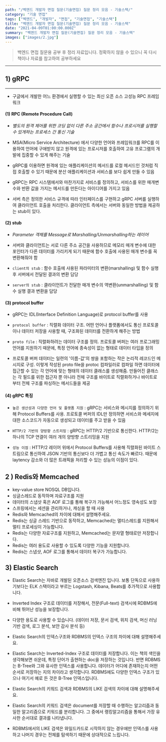 ```yaml
---
path: "/벡엔드 개발자 면접 질문(기술면접) 질문 정리 모음 - 기술스택/"
category: "기술 면접"
tags: ["벡엔드", "개발자", "면접", "기술면접", "기술스택"]
title: "벡엔드 개발자 면접 질문(기술면접) 질문 정리 모음 - 기술스택"
date: "2021-04-09T01:00:00.000Z"
summary: "벡엔드 개발자 면접 질문(기술면접) 질문 정리 모음 - 기술스택"
images: ["images/2.jpg"]
---
```


>  백엔드 면접 질문용 공부 후 정리 자료입니다. 정확하지 않을 수 있으니 꼭 다시 책이나 자료를 참고하여 공부하세요

---



## 1) gRPC

---



* 구글에서 개발한 어느 환경에서 실행할 수 있는 최신 오픈 소스 고성능 RPC 프레임워크

#### (1) RPC (Remote Procedure Call)

* _별도의 원격 제어를 위한 코딩 없이 다른 주소 공간에서 함수나 프로시저를 실행할 수 있게하는 프로세스 간 통신 기술_

* MSA(Micro Service Architecture) 에서 다양한 언어와 프레임워크를 RPC를 이용하여 언어에 구애받지 않고 원격에 있는 프로시저를 호출하여 고유 프로그램의 개발에 집중할 수 있게 해주는 기술

* gRPC를 이용하면 원격에 있는 애플리케이션의 메서드를 로컬 메서드인 것처럼 직접 호출할 수 있기 때문에 분산 애플리케이션과 서비스를 보다 쉽게 만들 수 있음

* gRPC는 RPC 시스템에서와 마찬가지로 서비스를 정의하고, 서비스를 위한 매개변수와 반환 값을 가지는 메서드를 만든다는 아이디어를 가지고 있음

* 서버 측은 정의한 서비스 규격에 따라 인터페이스를 구현하고 gRPC 서버를 실행하여 클라이언트 호출을 처리한다. 클라이언트 측에서는 서버와 동일한 방법을 제공하는 stub이 있다.

#### (2) stub

* _Parameter 객체를 Message로 Marshalling/Unmarshalling하는 레이어_

* 서버와 클라이언트는 서로 다른 주소 공간을 사용하므로 메모리 매개 변수에 대한 포인터가 다른 데이터를 가리키게 되기 때문에 함수 호출에 사용된 매개 변수를 꼭 변환해줘야 함

* `client의 stub` :  함수 호출에 사용된 파라미터의 변환(marshalling) 및 함수 실행 후 서버에서 전달된 결과의 변환 담당
* `server의 stub` : 클라이언트가 전달한 매개 변수의 역변환(unmarshalling) 및 함수 실행 결과 변환을 담당

#### (3) protocol buffer

* gRPC는 IDL(Interface Definition Language)로 protocol buffer를 사용

* `protocol buffer` : 직렬화 데이터 구조. 어떤 언어나 플랫폼에서도 통신 프로토콜이나 데이터 저장을 사용할 때, 구조화된 데이터를 전환하게 해주는 방법

* `proto file` : 직렬화하려는 데이터 구조를 정의. 프로토콜 버퍼는 여러 프로그래밍 언어를 지원하기 때문에, 특정 언어에 종속성이 없는 형태로 데이터 타입을 정의

* 프로토콜 버퍼 데이터는 일련의 '이름-값'의 쌍을 포함하는 작은 논리적 레코드인 메시지로 구성. 이렇게 작성된 proto file을 protoc 컴파일러로 컴파일 하면 데이터에 접근할 수 있는 각 언어에 맞는 형태의 데이터 클래스를 생성해줌. 만들어진 클래스는 각 필드를 위한 접근자 뿐 아니라 전체 구조를 바이트로 직렬화하거나 바이트로부터 전체 구조를 파싱하는 메서드들을 제공

#### (4) gRPC 특징
* `높은 생산성과 다양한 언어 및 플랫폼 지원` : gRPC는 서비스와 메시지를 정의하기 위해 Protocol Buffers를 사용. 프로토콜 버퍼의 IDL만 정의하면 서비스와 메세지에 대한 소스코드가 자동으로 생성되고 데이터를 주고 받을 수 있음

* `HTTP/2 기반의 양방향 스트리밍` : gRPC는 HTTP/2 기반으로 통신한다. HTTP/2는 하나의 TCP 연결이 여러 개의 양방향 스트리밍을 지원

* `성능 이점` : HTTP/2 레이어 위에서 Protocol Buffers를 사용해 직렬화된 바이트 스트림으로 통신하여 JSON 기반의 통신보다 더 가볍고 통신 속도가 빠르다. 때문에 laytency 감소와 더 많은 트래픽을 처리할 수 있는 성능의 이점이 있다.





## 2 ) Redis와 Memcached

* key-value store NOSQL DB입니다. 
* 싱글스레드로 동작하며 자료구조를 지원
* 데이터의 스냅샷 혹은 AOF 로그를 통해 복구가 가능해서 어느정도 영속성도 보장
* 스프링에서는 세션을 관리하거나, 캐싱을 할 때 사용
* Redis와 Memcached의 차이에 대해서 설명해주세요.
* Redis는 싱글 스레드 기반으로 동작하고, Memcached는 멀티스레드를 지원해서 멀티 프로세싱이 가능합니다.
* Redis는 다양한 자료구조를 지원하고, Memcached는 문자열 형태로만 저장합니다.
* Redis는 여러 용도로 사용할 수 있도록 다양한 기능을 지원합니다.
* Redis는 스냅샷, AOF 로그를 통해서 데이터 복구가 가능합니다.

 

## 3) Elastic Search

* Elastic Search는 자바로 개발된 오픈소스 검색엔진 입니다. 보통 단독으로 사용하기보다는 ELK 스택이라고 부르는 Logstash, Kibana, Beats를 추가적으로 사용합니다.

* Inverted Index 구조로 데이터를 저장해서, 전문(Full-text) 검색시에 RDBMS에 비해 뛰어난 성능을 보장합니다.

* 다양한 용도로 사용할 수 있습니다. (데이터 저장, 문서 검색, 위치 검색, 머신 러닝 기반 검색, 로그 분석, 보안 감사 분석 등)

* Elastic Search의 인덱스구조와 RDBMS의 인덱스 구조의 차이에 대해 설명해주세요.

* Elastic Search는 Inverted-Index 구조로 데이터를 저장합니다. 이는 책의 색인을 생각해보면 쉬운데, 특정 단어가 출현하는 doc을 저장하는 것입니다. 반면 RDBMS는 B-Tree와 그와 유사한 인덱스를 사용합니다. 데이터가 어디에 존재하는지 어떤 순서로 저장하는 지의 차이라고 생각합니다. RDBMS에도 다양한 인덱스 구조가 있으나 여기서 예로 든 것은 B-Tree 인덱스입니다.

* Elastic Search의 키워드 검색과 RDBMS의 LIKE 검색의 차이에 대해 설명해주세요.

* Elastic Search의 키워드 검색은 document를 저장할 때 수행하는 알고리즘과 동일한 알고리즘으로 키워드를 분리합니다. 그 중에서 랭킹알고리즘을 통해서 가장 유사한 순서대로 결과를 나타냅니다. 

* RDBMS에서의 LIKE 검색은 와일드카드로 시작하지 않는 경우에만 인덱스를 사용하고 나머지 경우는 전체를 탐색하기 때문에 상대적으로 느립니다.

 